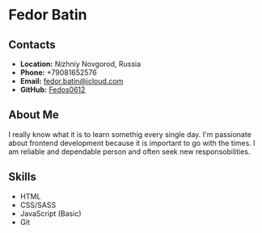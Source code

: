 # Fedor Batin

## Contacts

- **Location:** Nizhniy Novgorod, Russia
- **Phone:** +79081652576
- **Email:** fedor.batin@icloud.com
- **GitHub:** [Fedos0612](https://github.com/Fedos0612)

## About Me

I really know what it is to learn somethig every single day. I'm passionate about frontend development because it is important to go with the times. I am reliable and dependable person and often seek new responsobilities. </br>

## Skills

- HTML
- CSS/SASS
- JavaScript (Basic)
- Git
